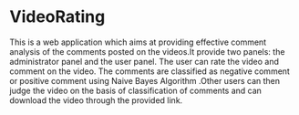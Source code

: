 # VideoRating
This is a web application which aims at providing effective comment analysis of the comments posted on the videos.It provide two panels: the administrator panel and the user panel.
The user can rate the video and comment on the video. The comments are classified as negative comment or positive comment using Naive Bayes Algorithm .Other users can then judge the video on the basis of classification of comments and can download the video through the provided link.

